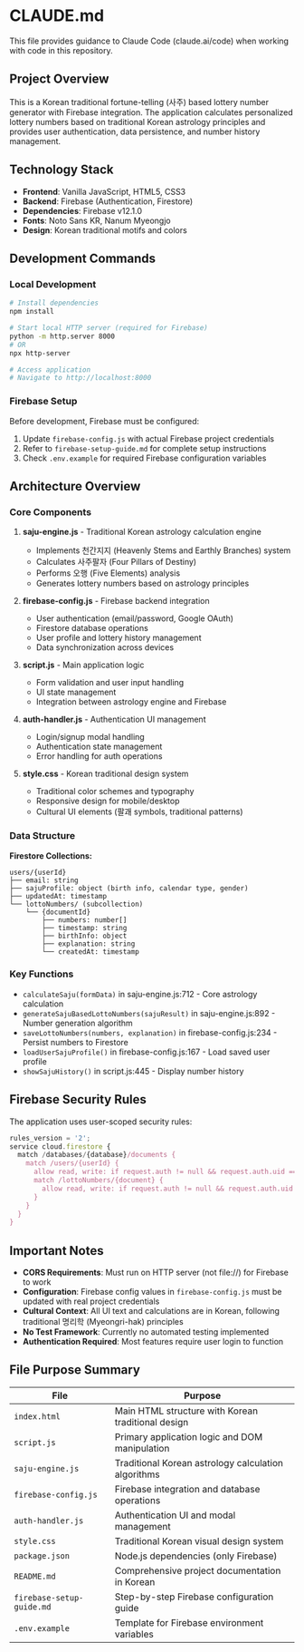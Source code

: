 # CLAUDE.md

This file provides guidance to Claude Code (claude.ai/code) when working with code in this repository.

## Project Overview

This is a Korean traditional fortune-telling (사주) based lottery number generator with Firebase integration. The application calculates personalized lottery numbers based on traditional Korean astrology principles and provides user authentication, data persistence, and number history management.

## Technology Stack

- **Frontend**: Vanilla JavaScript, HTML5, CSS3
- **Backend**: Firebase (Authentication, Firestore)
- **Dependencies**: Firebase v12.1.0
- **Fonts**: Noto Sans KR, Nanum Myeongjo
- **Design**: Korean traditional motifs and colors

## Development Commands

### Local Development
```bash
# Install dependencies
npm install

# Start local HTTP server (required for Firebase)
python -m http.server 8000
# OR
npx http-server

# Access application
# Navigate to http://localhost:8000
```

### Firebase Setup
Before development, Firebase must be configured:

1. Update `firebase-config.js` with actual Firebase project credentials
2. Refer to `firebase-setup-guide.md` for complete setup instructions
3. Check `.env.example` for required Firebase configuration variables

## Architecture Overview

### Core Components

1. **saju-engine.js** - Traditional Korean astrology calculation engine
   - Implements 천간지지 (Heavenly Stems and Earthly Branches) system
   - Calculates 사주팔자 (Four Pillars of Destiny)
   - Performs 오행 (Five Elements) analysis
   - Generates lottery numbers based on astrology principles

2. **firebase-config.js** - Firebase backend integration
   - User authentication (email/password, Google OAuth)
   - Firestore database operations
   - User profile and lottery history management
   - Data synchronization across devices

3. **script.js** - Main application logic
   - Form validation and user input handling
   - UI state management
   - Integration between astrology engine and Firebase

4. **auth-handler.js** - Authentication UI management
   - Login/signup modal handling
   - Authentication state management
   - Error handling for auth operations

5. **style.css** - Korean traditional design system
   - Traditional color schemes and typography
   - Responsive design for mobile/desktop
   - Cultural UI elements (팔괘 symbols, traditional patterns)

### Data Structure

**Firestore Collections:**
```
users/{userId}
├── email: string
├── sajuProfile: object (birth info, calendar type, gender)
├── updatedAt: timestamp
└── lottoNumbers/ (subcollection)
    └── {documentId}
        ├── numbers: number[]
        ├── timestamp: string
        ├── birthInfo: object
        ├── explanation: string
        └── createdAt: timestamp
```

### Key Functions

- `calculateSaju(formData)` in saju-engine.js:712 - Core astrology calculation
- `generateSajuBasedLottoNumbers(sajuResult)` in saju-engine.js:892 - Number generation algorithm
- `saveLottoNumbers(numbers, explanation)` in firebase-config.js:234 - Persist numbers to Firestore
- `loadUserSajuProfile()` in firebase-config.js:167 - Load saved user profile
- `showSajuHistory()` in script.js:445 - Display number history

## Firebase Security Rules

The application uses user-scoped security rules:
```javascript
rules_version = '2';
service cloud.firestore {
  match /databases/{database}/documents {
    match /users/{userId} {
      allow read, write: if request.auth != null && request.auth.uid == userId;
      match /lottoNumbers/{document} {
        allow read, write: if request.auth != null && request.auth.uid == userId;
      }
    }
  }
}
```

## Important Notes

- **CORS Requirements**: Must run on HTTP server (not file://) for Firebase to work
- **Configuration**: Firebase config values in `firebase-config.js` must be updated with real project credentials
- **Cultural Context**: All UI text and calculations are in Korean, following traditional 명리학 (Myeongri-hak) principles
- **No Test Framework**: Currently no automated testing implemented
- **Authentication Required**: Most features require user login to function

## File Purpose Summary

| File | Purpose |
|------|---------|
| `index.html` | Main HTML structure with Korean traditional design |
| `script.js` | Primary application logic and DOM manipulation |
| `saju-engine.js` | Traditional Korean astrology calculation algorithms |
| `firebase-config.js` | Firebase integration and database operations |
| `auth-handler.js` | Authentication UI and modal management |
| `style.css` | Traditional Korean visual design system |
| `package.json` | Node.js dependencies (only Firebase) |
| `README.md` | Comprehensive project documentation in Korean |
| `firebase-setup-guide.md` | Step-by-step Firebase configuration guide |
| `.env.example` | Template for Firebase environment variables |
